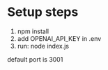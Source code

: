 # Setup steps

1. npm install
2. add OPENAI_API_KEY in .env
3. run: node index.js

default port is 3001
